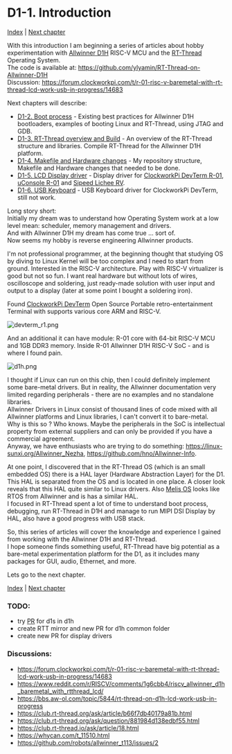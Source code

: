 # D1-1. Introduction
[Index](D1_0_index.md) | [Next chapter](D1_2_boot_process.md)

With this introduction I am beginning a series of articles about hobby experimentation with [Allwinner D1H](https://d1.docs.aw-ol.com/en/) RISC-V MCU and the [RT-Thread](https://www.rt-thread.io/) Operating System.<br>
The code is available at: https://github.com/ylyamin/RT-Thread-on-Allwinner-D1H <br>
Discussion: https://forum.clockworkpi.com/t/r-01-risc-v-baremetal-with-rt-thread-lcd-work-usb-in-progress/14683<br>

Next chapters will describe:
- [D1-2. Boot process](D1_2_boot_process.md) - Existing best practices for Allwinner D1H bootloaders, examples of booting Linux and RT-Thread, using JTAG and GDB.
- [D1-3. RT-Thread overview and Build](D1_3_rtt_overview_and_build.md) - An overview of the RT-Thread structure and libraries. Compile RT-Thread for the Allwinner D1H platform.
- [D1-4. Makefile and Hardware changes](D1_4_make_and_hw.md) - My repository structure, Makefile and Hardware changes that needed to be done.
- [D1-5. LCD Display driver](D1_5_lcd_driver.md) - Display driver for [ClockworkPi DevTerm R-01](https://www.clockworkpi.com/home-devterm), [uConsole R-01](https://www.clockworkpi.com/uconsole) and [Sipeed Lichee RV](https://wiki.sipeed.com/hardware/en/lichee/RV/Dock.html).
- [D1-6. USB Keyboard](D1_6_usb_keyboard.md) - USB Keyboard driver for ClockworkPi DevTerm, still not work.

Long story short:<br>
Initially my dream was to understand how Operating System work at a low level mean: scheduler, memory management and drivers.<br>
And with Allwinner D1H my dream has come true ... sort of.<br>
Now seems my hobby is reverse engineering Allwinner products.<br>

I'm not professional programmer, at the beginning thought that studying OS by diving to Linux Kernel will be too complex and I need to start from ground. Interested in the RISC-V architecture. Play with RISC-V virtualizer is good but not so fun. I want real hardware but without lots of wires, oscilloscope and soldering, just ready-made solution with user input and output to a display (later at some point I bought a soldering iron).<br>

Found [ClockworkPi DevTerm](https://www.clockworkpi.com/home-devterm) Open Source Portable retro-entertainment Terminal with supports  various core ARM and RISC-V. 

![devterm_r1.png](Pics/devterm_r1.png)

And an additional it can have module: R-01 core with 64-bit RISC-V MCU and 1GB DDR3 memory. Inside R-01 Allwinner D1H  RISC-V SoC - and is where I found pain.<br>

![d1h.png](Pics/d1h.png)

I thought if Linux can run on this chip, then I could definitely implement some bare-metal drivers. But in reality, the Allwinner documentation very limited regarding peripherals - there are no examples and no standalone libraries. <br>
Allwinner Drivers in Linux consist of thousand lines of code mixed with all Allwinner platforms and Linux libraries, I can't convert it to bare-metal.<br>
Why is this so ? Who knows. Maybe the peripherals in the SoC is intellectual property from external suppliers and can only be provided if you have a commercial agreement.<br>
Anyway, we have enthusiasts who are trying to do something: https://linux-sunxi.org/Allwinner_Nezha, https://github.com/hno/Allwinner-Info.

At one point, I discovered that in the RT-Thread OS (which is an small embedded OS) there is a HAL layer (Hardware Abstraction Layer) for the D1. This HAL is separated from the OS and is located in one place. A closer look reveals that this HAL quite similar to Linux drivers. Also [Melis OS](https://github.com/Tina-Linux/d1s-melis/) looks like RTOS from Allwinner and is has a similar HAL.<br>
I focused in RT-Thread spent a lot of time to understand boot process, debugging, run RT-Thread in D1H and manage to run MIPI DSI Display by HAL, also have a good progress with USB stack.<br>

So, this series of articles will cover the knowledge and experience I gained from working with the Allwinner D1H and RT-Thread.<br>
I hope someone finds something useful, RT-Thread have big potential as a bare-metal experimentation platform for the D1, as it includes many packages for GUI, audio, Ethernet, and more.<br>

Lets go to the next chapter.<br>

[Index](D1_0_index.md) | [Next chapter](D1_2_boot_process.md)

### TODO:
- try [PR](https://github.com/RT-Thread/rt-thread/pull/9142) for d1s in d1h
- create RTT mirror and new PR for d1h common folder
- create new PR for display drivers

### Discussions:
- https://forum.clockworkpi.com/t/r-01-risc-v-baremetal-with-rt-thread-lcd-work-usb-in-progress/14683
- https://www.reddit.com/r/RISCV/comments/1g6cbb4/riscv_allwinner_d1h_baremetal_with_rtthread_lcd/
- https://bbs.aw-ol.com/topic/5844/rt-thread-on-d1h-lcd-work-usb-in-progress
- https://club.rt-thread.org/ask/article/b66f7db40179a81b.html
- https://club.rt-thread.org/ask/question/881984d138edbf55.html
- https://club.rt-thread.io/ask/article/18.html
- https://whycan.com/t_11510.html
- https://github.com/robots/allwinner_t113/issues/2